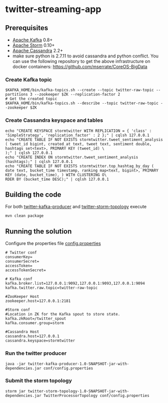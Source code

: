 twitter-streaming-app
=====================

## Prerequisites
* [Apache Kafka](http://kafka.apache.org/) 0.8+
* [Apache Storm](http://storm.apache.org/) 0.10+
* [Apache Cassandra](http://cassandra.apache.org/) 2.2+
* make sure python is 2.7.11 to avoid cassandra and python conflict.
You can use the following repository to get the above infrastructure on docker containers: https://github.com/mserrate/CoreOS-BigData

### Create Kafka topic
```
$KAFKA_HOME/bin/kafka-topics.sh --create --topic twitter-raw-topic --partitions 3 --zookeeper $ZK --replication-factor 2
# Get the created topic
$KAFKA_HOME/bin/kafka-topics.sh --describe --topic twitter-raw-topic --zookeeper $ZK
```

### Create Cassandra keyspace and tables
```
echo "CREATE KEYSPACE stormtwitter WITH REPLICATION = { 'class' : 'SimpleStrategy', 'replication_factor' : 2 };" | cqlsh 127.0.0.1
echo "CREATE TABLE IF NOT EXISTS stormtwitter.tweet_sentiment_analysis ( tweet_id bigint, created_at text, tweet text, sentiment double, hashtags set<text>, PRIMARY KEY (tweet_id) \
);" | cqlsh 127.0.0.1
echo "CREATE INDEX ON stormtwitter.tweet_sentiment_analysis (hashtags);" | cqlsh 127.0.0.1
echo "CREATE TABLE IF NOT EXISTS stormtwitter.top_hashtag_by_day ( date text, bucket_time timestamp, ranking map<text, bigint>, PRIMARY KEY (date, bucket_time), ) WITH CLUSTERING O\
RDER BY (bucket_time DESC);" | cqlsh 127.0.0.1
```

## Building the code
For both [twitter-kafka-producer](twitter-kafka-producer) and [twitter-storm-topology](twitter-storm-topology) execute
```
mvn clean package
```


## Running the solution
Configure the properties file [config.properties](conf/config.properties)
```
# Twitter conf
consumerKey=
consumerSecret=
accessToken=
accessTokenSecret=

# Kafka conf
kafka.broker.list=127.0.0.1:9092,127.0.0.1:9093,127.0.0.1:9094
kafka.twitter.raw.topic=twitter-raw-topic

#ZooKeeper Host
zookeeper.host=127.0.0.1:2181

#Storm conf
#Location in ZK for the Kafka spout to store state.
kafka.zkRoot=/twitter_spout
kafka.consumer.group=storm

#Cassandra Host
cassandra.host=127.0.0.1
cassandra.keyspace=stormtwitter
```


### Run the twitter producer
```
java -jar twitter-kafka-producer-1.0-SNAPSHOT-jar-with-dependencies.jar conf/config.properties
```

### Submit the storm topology
```
storm jar twitter-storm-topology-1.0-SNAPSHOT-jar-with-dependencies.jar TwitterProcessorTopology conf/config.properties
```